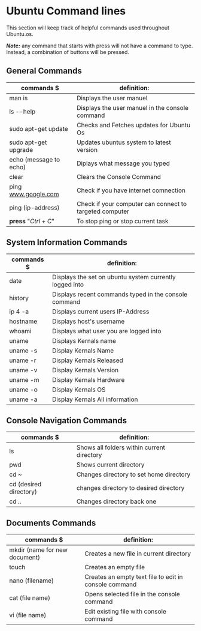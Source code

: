 # Ubuntu Command lines

This section will keep track of helpful commands used throughout Ubuntu.os.

***Note:*** any command that starts with press will not have a command to type. Instead, a combination of buttons will be pressed.
 
 ## General Commands

|                commands  $                   |                           definition:                              |
|----------------------------------------------|--------------------------------------------------------------------|
|   man is                                     |    Displays the user manuel                                        | 
|   ls --help                                  |    Displays the user manuel in the console command                 |
|  sudo apt-get update                         |    Checks and Fetches updates for Ubuntu Os                        |
|  sudo apt-get upgrade                        |    Updates ubuntus system to latest version                        |
|  echo (message to echo)                      |    Diplays what message you typed                                  |
|  clear                                       |    Clears the Console Command                                      |
|  ping www.google.com                         |    Check if you have internet comnection                           |
|  ping (ip-address)                           |    Check if your computer can connect to targeted computer         |
|  **press** "*Ctrl + C*"                      |    To stop ping or stop current task                               |

## System Information Commands

|                commands  $                   |                           definition:                              |
|----------------------------------------------|--------------------------------------------------------------------|
|  date                                        |    Displays the set on ubuntu system currently logged into         |
|  history                                     |    Displays recent commands typed in the console command           |
|  ip 4 -a                                     |    Displays current users IP-Address                               |
|  hostname                                    |    Displays host's username                                        |
|  whoami                                      |    Displays what user you are logged into                          |
|  uname                                       |    Displays Kernals name                                           |
|  uname -s                                    |    Display  Kernals Name                                           |
|  uname -r                                    |    Display  Kernals Released                                       |
|  uname -v                                    |    Display  Kernals Version                                        |
|  uname -m                                    |    Display  Kernals Hardware                                       |
|  uname -o                                    |    Display  Kernals OS                                             |
|  uname -a                                    |    Display  Kernals All information                                |

## Console Navigation Commands
|                commands  $                   |                           definition:                              |
|----------------------------------------------|--------------------------------------------------------------------|
|  ls                                          |    Shows all folders within current directory                      |
|  pwd                                         |    Shows current directory                                         |         
|  cd ~                                        |    Changes directory to set home directory                         |
|  cd (desired directory)                      |    changes directory to desired directory                          |
|  cd ..                                       |    Changes directory back one                                      |

## Documents Commands
|                commands  $                   |                           definition:                              |
|----------------------------------------------|--------------------------------------------------------------------|
|  mkdir (name for new document)               |    Creates a new file in current directory                         |
|  touch                                       |    Creates an empty file                                           |
|  nano (filename)                             |    Creates an empty text file to edit in console command           |
|  cat (file name)                             |    Opens selected file in the console command                      |
|  vi (file name)                              |    Edit existing file with console command                         |






